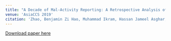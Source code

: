 ```yaml
---
title: "A Decade of Mal-Activity Reporting: A Retrospective Analysis of Internet Malicious Activity Blacklists"
venue: 'AsiaCCS 2019'
citation: 'Zhao, Benjamin Zi Hao, Muhammad Ikram, Hassan Jameel Asghar, Mohamed Ali Kaafar, Abdelberi Chaabane, and Kanchana Thilakarathna.(2019). &quot;A Decade of Mal-Activity Reporting: A Retrospective Analysis of Internet Malicious Activity Blacklists.&quot; <i>AsiaCCS</i>.'
---
```

[Download paper here](https://dl.acm.org/doi/pdf/10.1145/3321705.3329834)
